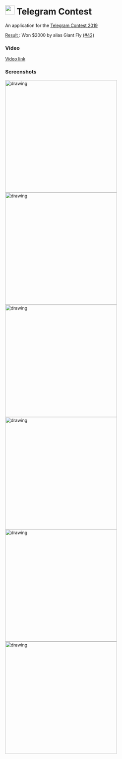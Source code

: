 # <img width="30" height="30" src="app/src/main/res/mipmap-xxxhdpi/ic_launcher.png"/>  Telegram Contest

An application for the <a href="https://t.me/contest/59">Telegram Contest 2019</a>

<p><a href="https://t.me/contest/78">Result </a>: Won $2000 by alias Giant Fly <a href="https://contest.dev/chart-android/entry42">(#42)</a></p>

### Video

<a href="content/video.mp4">Video link</a>

### Screenshots

<img src="content/screen1.png" alt="drawing" width="360"/>
<img src="content/screen2.png" alt="drawing" width="360"/>
<img src="content/screen3.png" alt="drawing" width="360"/>
<img src="content/screen4.png" alt="drawing" width="360"/>
<img src="content/screen5.png" alt="drawing" width="360"/>
<img src="content/screen6.png" alt="drawing" width="360"/>

